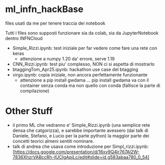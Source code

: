 # ml_infn_hackBase
files usati da me per tenere traccia dei notebook

Tutti i files sono supposti funzionare sia da colab, sia da JupyterNotebook dentro INFNCloud

- Simple_Rizzi.ipynb: test iniziale per far vedere come fare una rete con keras
  - attenzione a numpy 1.20 da' errore, serve 1.19
- CNN_Rizzi.ipynb: test piu' complesso, NON ci si aspetta di mostrarlo
- btaggingTom_Apr25.ipynb: hackathon use case del btagging
- virgo.ipynb: copia iniziale, non ancora perfettamente funzionante
  - attenzione a pip install gwdama ... pip install gwdama va con il container senza conda ma non quello con conda (fallisce la parte di compilazione)


# Other Stuff
- il primo ML che vedranno e' Simple_Rizzi.ipynb (una semplice rete densa che catgorizza), e sarebbe importante avessero (dai talk di Daniele, Stefano, e Lucio per la parte python) la maggior parte dei concetti teorici almeni sentiti nominare. 
- talk di andrea che usava come introduzione per Simpl_rizzi.ipynb: [https://docs.google.com/presentation/d/16xv9Q4ir767Al2W-7836XhzrVABccRh-jfJCIgApjLc/edit#slide=id.g583abaa780_0_54]
